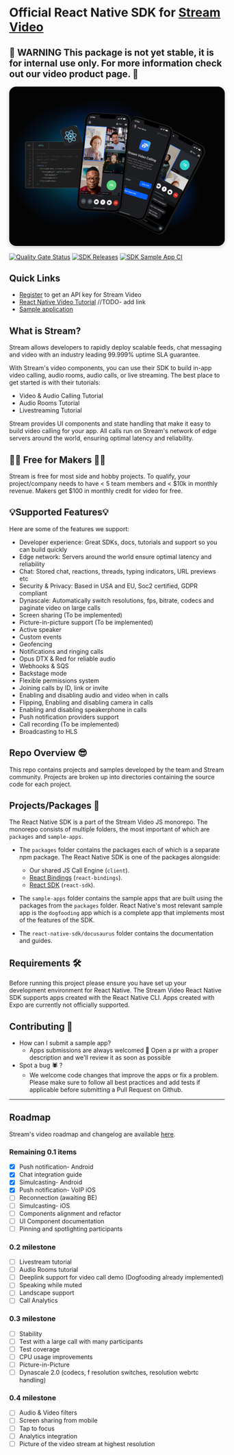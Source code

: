# Official React Native SDK for [Stream Video](https://getstream.io/video/docs/)
## 🚧 WARNING This package is not yet stable, it is for internal use only. For more information check out our video product page. 🚧

<img src="/.readme-assets/Github-Graphic-React.jpg" alt="Stream Video for Javascript Header image" style="box-shadow: 0 3px 10px rgb(0 0 0 / 0.2); border-radius: 1rem" />

[![Quality Gate Status](https://sonarcloud.io/api/project_badges/measure?project=GetStream_stream-video-js&metric=alert_status&token=fdc1439303911957da9c7ff2ce505f94c3c14d36)](https://sonarcloud.io/summary/new_code?id=GetStream_stream-video-js)
[![SDK Releases](https://img.shields.io/github/v/release/GetStream/stream-video-js)](https://github.com/GetStream/stream-video-js/releases)
[![SDK Sample App CI](https://github.com/GetStream/stream-video-js/workflows/React%20Native%20Dogfood%20Release/badge.svg)](https://github.com/GetStream/stream-video-js/actions/workflows/react-native-workflow.yml)

## **Quick Links**
- [Register](https://getstream.io/chat/trial/) to get an API key for Stream Video
- [React Native Video Tutorial]() //TODO- add link
- [Sample application](https://github.com/GetStream/stream-video-js/tree/main/sample-apps/react-native/dogfood)

## **What is Stream?**

Stream allows developers to rapidly deploy scalable feeds, chat messaging and video with an industry leading 99.999% uptime SLA guarantee.

With Stream's video components, you can use their SDK to build in-app video calling, audio rooms, audio calls, or live streaming. The best place to get started is with their tutorials:

- Video & Audio Calling Tutorial
- Audio Rooms Tutorial
- Livestreaming Tutorial

Stream provides UI components and state handling that make it easy to build video calling for your app. All calls run on Stream's network of edge servers around the world, ensuring optimal latency and reliability.

## 👩‍💻 Free for Makers 👨‍💻

Stream is free for most side and hobby projects. To qualify, your project/company needs to have < 5 team members and < $10k in monthly revenue. Makers get $100 in monthly credit for video for free.

## 💡Supported Features💡

Here are some of the features we support:
- Developer experience: Great SDKs, docs, tutorials and support so you can build quickly
- Edge network: Servers around the world ensure optimal latency and reliability
- Chat: Stored chat, reactions, threads, typing indicators, URL previews etc
- Security & Privacy: Based in USA and EU, Soc2 certified, GDPR compliant
- Dynascale: Automatically switch resolutions, fps, bitrate, codecs and paginate video on large calls
- Screen sharing (To be implemented)
- Picture-in-picture support (To be implemented)
- Active speaker
- Custom events
- Geofencing
- Notifications and ringing calls
- Opus DTX & Red for reliable audio
- Webhooks & SQS
- Backstage mode
- Flexible permissions system
- Joining calls by ID, link or invite
- Enabling and disabling audio and video when in calls
- Flipping, Enabling and disabling camera in calls
- Enabling and disabling speakerphone in calls
- Push notification providers support
- Call recording (To be implemented)
- Broadcasting to HLS

## **Repo Overview** 😎
This repo contains projects and samples developed by the team and Stream community. 
Projects are broken up into directories containing the source code for each project.

## **Projects/Packages 🚀**
The React Native SDK is a part of the Stream Video JS monorepo. 
The monorepo consists of multiple folders, the most important of which are `packages` and `sample-apps`.
- The `packages` folder contains the packages each of which is a separate npm package. The React Native SDK is one of the packages alongside:
  - Our shared JS Call Engine (`client`).
  - [React Bindings](../react-bindings) (`react-bindings`).
  - [React SDK](../react-sdk#official-react-sdk-for-stream-video) (`react-sdk`).
  
- The `sample-apps` folder contains the sample apps that are built using the packages from the `packages` folder. 
React Native's most relevant sample app is the `dogfooding` app which is a complete app that implements most of the features of the SDK.

- The `react-native-sdk/docusaurus` folder contains the documentation and guides.


## **Requirements** 🛠
Before running this project please ensure you have set up your development environment for React Native. 
The Stream Video React Native SDK supports apps created with the React Native CLI.
Apps created with Expo are currently not officially supported.


## **Contributing** 🤝
- How can I submit a sample app?
    - Apps submissions are always welcomed 🥳 Open a pr with a proper description and we'll review it as soon as possible
- Spot a bug 🕷 ?
    - We welcome code changes that improve the apps or fix a problem. Please make sure to follow all best practices and add tests if applicable before submitting a Pull Request on Github.

---
## Roadmap
Stream's video roadmap and changelog are available [here](https://github.com/GetStream/protocol/discussions/127). 

### Remaining 0.1 items
- [x] Push notification- Android
- [x] Chat integration guide
- [x] Simulcasting- Android
- [x] Push notification- VoIP iOS
- [ ] Reconnection (awaiting BE)
- [ ] Simulcasting- iOS
- [ ] Components alignment and refactor
- [ ] UI Component documentation
- [ ] Pinning and spotlighting participants

### 0.2 milestone
- [ ] Livestream tutorial
- [ ] Audio Rooms tutorial
- [ ] Deeplink support for video call demo (Dogfooding already implemented)
- [ ] Speaking while muted
- [ ] Landscape support
- [ ] Call Analytics

### 0.3 milestone
- [ ] Stability
- [ ] Test with a large call with many participants
- [ ] Test coverage
- [ ] CPU usage improvements
- [ ] Picture-in-Picture
- [ ] Dynascale 2.0 (codecs, f resolution switches, resolution webrtc handling)

### 0.4 milestone
- [ ] Audio & Video filters
- [ ] Screen sharing from mobile
- [ ] Tap to focus
- [ ] Analytics integration
- [ ] Picture of the video stream at highest resolution
